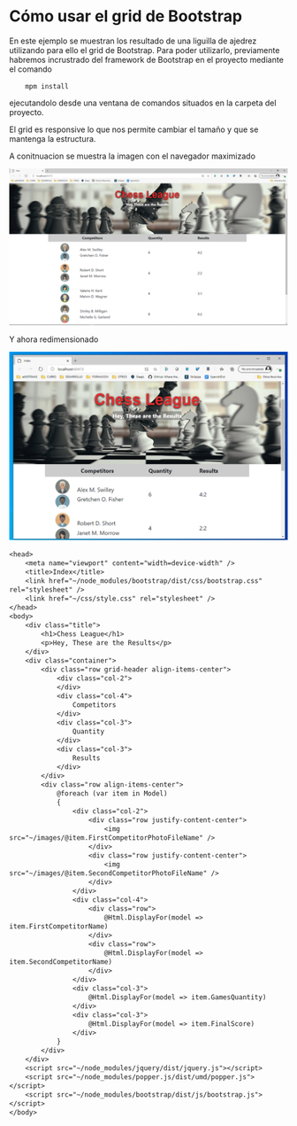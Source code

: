 # Cómo usar el grid de Bootstrap

En este ejemplo se muestran los resultado de una liguilla de ajedrez utilizando para ello el grid de Bootstrap.
Para poder utilizarlo, previamente habremos incrustrado del framework de Bootstrap en el proyecto mediante el comando

        mpm install

ejecutandolo desde una ventana de comandos situados en la carpeta del proyecto.

El grid es responsive lo que nos permite cambiar el tamaño y que se mantenga la estructura.

A conitnuacion se muestra la imagen con el navegador maximizado

![Imagen maximizada](https://github.com/ialcaidef/GridExample/blob/master/grid%20images/expand.png)

Y ahora redimensionado

![Imagen redimensionada](https://github.com/ialcaidef/GridExample/blob/master/grid%20images/colapse.png)

~~~
<head>
    <meta name="viewport" content="width=device-width" />
    <title>Index</title>
    <link href="~/node_modules/bootstrap/dist/css/bootstrap.css" rel="stylesheet" />
    <link href="~/css/style.css" rel="stylesheet" />
</head>
<body>
    <div class="title">
        <h1>Chess League</h1>
        <p>Hey, These are the Results</p>
    </div>
    <div class="container">
        <div class="row grid-header align-items-center">
            <div class="col-2">
            </div>
            <div class="col-4">
                Competitors
            </div>
            <div class="col-3">
                Quantity
            </div>
            <div class="col-3">
                Results
            </div>
        </div>
        <div class="row align-items-center">
            @foreach (var item in Model)
            {
                <div class="col-2">
                    <div class="row justify-content-center">
                        <img src="~/images/@item.FirstCompetitorPhotoFileName" />
                    </div>
                    <div class="row justify-content-center">
                        <img src="~/images/@item.SecondCompetitorPhotoFileName" />
                    </div>
                </div>
                <div class="col-4">
                    <div class="row">
                        @Html.DisplayFor(model => item.FirstCompetitorName)
                    </div>
                    <div class="row">
                        @Html.DisplayFor(model => item.SecondCompetitorName)
                    </div>
                </div>
                <div class="col-3">
                    @Html.DisplayFor(model => item.GamesQuantity)
                </div>
                <div class="col-3">
                    @Html.DisplayFor(model => item.FinalScore)
                </div>
            }
        </div>
    </div>
    <script src="~/node_modules/jquery/dist/jquery.js"></script>
    <script src="~/node_modules/popper.js/dist/umd/popper.js"></script>
    <script src="~/node_modules/bootstrap/dist/js/bootstrap.js"></script>
</body>
~~~
